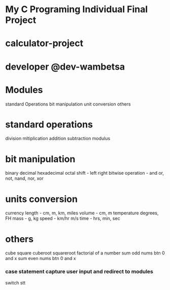 # My C Programing Individual Final Project
# calculator-project
# developer @dev-wambetsa

# Modules
standard Operations
bit manipulation
unit conversion
others

# standard operations
division
mltiplication
addition
subtraction
modulus

# bit manipulation
binary
decimal
hexadecimal
octal
shift - left right
bitwise operation - and or, not, nand, nor, xor

# units conversion
currency
length - cm, m, km, miles
volume - cm, m
temperature degrees, FH
mass - g, kg
speed - km/hr m/s
time - hrs, min, sec

# others
cube
square
cuberoot
squareroot
factorial of a number
sum odd nums btn 0 and x
sum even nums btn 0 and x

### case statement capture user input and redirect to modules
switch stt